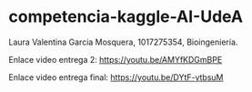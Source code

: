 # competencia-kaggle-AI-UdeA
Laura Valentina Garcia Mosquera, 1017275354, Bioingeniería.

Enlace video entrega 2: https://youtu.be/AMYfKDGmBPE 

Enlace video entrega final: https://youtu.be/DYtF-ytbsuM 
